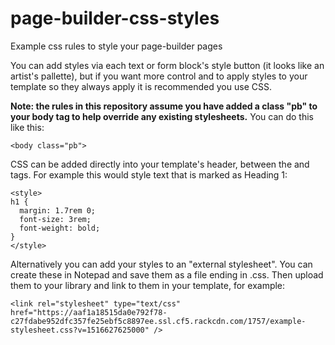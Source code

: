# page-builder-css-styles
Example css rules to style your page-builder pages

You can add styles via each text or form block's style button (it looks like an artist's pallette), but if you want more control and to apply styles to your template so they always apply it is recommended you use CSS.

**Note: the rules in this repository assume you have added a class "pb" to your body tag to help override any existing stylesheets.** You can do this like this:

`<body class="pb">`

CSS can be added directly into your template's header, between the <head> and </head> tags. For example this would style text that is marked as Heading 1:

```
<style>
h1 {
  margin: 1.7rem 0;
  font-size: 3rem;
  font-weight: bold;
}
</style>
```

Alternatively you can add your styles to an "external stylesheet". You can create these in Notepad and save them as a file ending in .css. Then upload them to your library and link to them in your template, for example:

`<link rel="stylesheet" type="text/css" href="https://aaf1a18515da0e792f78-c27fdabe952dfc357fe25ebf5c8897ee.ssl.cf5.rackcdn.com/1757/example-stylesheet.css?v=1516627625000" />`

